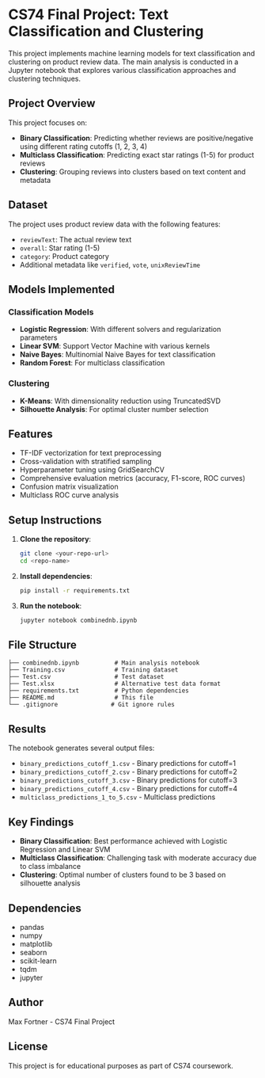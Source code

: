# CS74 Final Project: Text Classification and Clustering

This project implements machine learning models for text classification and clustering on product review data. The main analysis is conducted in a Jupyter notebook that explores various classification approaches and clustering techniques.

## Project Overview

This project focuses on:
- **Binary Classification**: Predicting whether reviews are positive/negative using different rating cutoffs (1, 2, 3, 4)
- **Multiclass Classification**: Predicting exact star ratings (1-5) for product reviews
- **Clustering**: Grouping reviews into clusters based on text content and metadata

## Dataset

The project uses product review data with the following features:
- `reviewText`: The actual review text
- `overall`: Star rating (1-5)
- `category`: Product category
- Additional metadata like `verified`, `vote`, `unixReviewTime`

## Models Implemented

### Classification Models
- **Logistic Regression**: With different solvers and regularization parameters
- **Linear SVM**: Support Vector Machine with various kernels
- **Naive Bayes**: Multinomial Naive Bayes for text classification
- **Random Forest**: For multiclass classification

### Clustering
- **K-Means**: With dimensionality reduction using TruncatedSVD
- **Silhouette Analysis**: For optimal cluster number selection

## Features

- TF-IDF vectorization for text preprocessing
- Cross-validation with stratified sampling
- Hyperparameter tuning using GridSearchCV
- Comprehensive evaluation metrics (accuracy, F1-score, ROC curves)
- Confusion matrix visualization
- Multiclass ROC curve analysis

## Setup Instructions

1. **Clone the repository**:
   ```bash
   git clone <your-repo-url>
   cd <repo-name>
   ```

2. **Install dependencies**:
   ```bash
   pip install -r requirements.txt
   ```

3. **Run the notebook**:
   ```bash
   jupyter notebook combinednb.ipynb
   ```

## File Structure

```
├── combinednb.ipynb          # Main analysis notebook
├── Training.csv              # Training dataset
├── Test.csv                  # Test dataset
├── Test.xlsx                 # Alternative test data format
├── requirements.txt          # Python dependencies
├── README.md                 # This file
└── .gitignore               # Git ignore rules
```

## Results

The notebook generates several output files:
- `binary_predictions_cutoff_1.csv` - Binary predictions for cutoff=1
- `binary_predictions_cutoff_2.csv` - Binary predictions for cutoff=2
- `binary_predictions_cutoff_3.csv` - Binary predictions for cutoff=3
- `binary_predictions_cutoff_4.csv` - Binary predictions for cutoff=4
- `multiclass_predictions_1_to_5.csv` - Multiclass predictions

## Key Findings

- **Binary Classification**: Best performance achieved with Logistic Regression and Linear SVM
- **Multiclass Classification**: Challenging task with moderate accuracy due to class imbalance
- **Clustering**: Optimal number of clusters found to be 3 based on silhouette analysis

## Dependencies

- pandas
- numpy
- matplotlib
- seaborn
- scikit-learn
- tqdm
- jupyter

## Author

Max Fortner - CS74 Final Project

## License

This project is for educational purposes as part of CS74 coursework.
